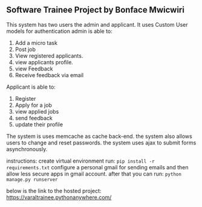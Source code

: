 ## Software Trainee Project by Bonface Mwicwiri

This system has two users the admin and applicant. It uses Custom User models for authentication
admin is able to:
1. Add a micro task 
2. Post job
3. View registered applicants.
4. view applicants profile.
5. view Feedback
6. Receive feedback via email

Applicant is able to:
1. Register
2. Apply for a job
3. view applied jobs
4. send feedback
5. update their profile

The system is uses memcache as cache back-end. the system also allows users to change and reset passwords.
the system uses ajax to submit forms asynchronously.

instructions:
create virtual environment
run:
`pip install -r requirements.txt`
configure a personal gmail for sending emails and then allow less secure apps in gmail account.
after that you can run: `python manage.py runserver`

below is the link to the hosted project:
https://varaltrainee.pythonanywhere.com/
